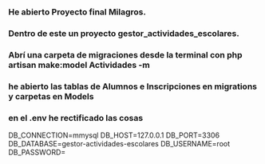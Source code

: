 ### He abierto Proyecto final Milagros.

### Dentro de este un proyecto gestor_actividades_escolares.

### Abrí una carpeta de migraciones desde la terminal con php artisan make:model Actividades -m

### he abierto las tablas de Alumnos e Inscripciones en migrations y carpetas en Models

### en el .env he rectificado las cosas

DB_CONNECTION=mmysql
DB_HOST=127.0.0.1
DB_PORT=3306
DB_DATABASE=gestor-actividades-escolares
DB_USERNAME=root
DB_PASSWORD=